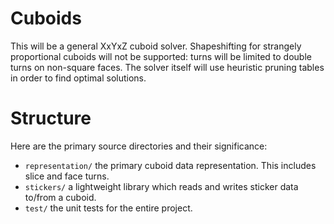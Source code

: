 Cuboids
=======

This will be a general XxYxZ cuboid solver. Shapeshifting for strangely proportional cuboids will not be supported: turns will be limited to double turns on non-square faces. The solver itself will use heuristic pruning tables in order to find optimal solutions.

Structure
=========

Here are the primary source directories and their significance:

 * `representation/` the primary cuboid data representation. This includes slice and face turns.
 * `stickers/` a lightweight library which reads and writes sticker data to/from a cuboid.
 * `test/` the unit tests for the entire project.